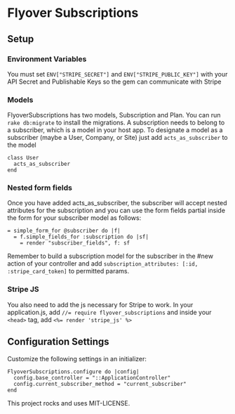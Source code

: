 # Flyover Subscriptions

## Setup

### Environment Variables
You must set `ENV["STRIPE_SECRET"]` and `ENV["STRIPE_PUBLIC_KEY"]` with your API Secret and Publishable Keys so the gem can communicate with Stripe

### Models
FlyoverSubscriptions has two models, Subscription and Plan. You can run `rake db:migrate` to install the migrations. A subscription needs to belong to a subscriber, which is a model in your host app. To designate a model as a subscriber (maybe a User, Company, or Site) just add `acts_as_subscriber` to the model

```
class User
  acts_as_subscriber
end
```

### Nested form fields
Once you have added acts_as_subscriber, the subscriber will accept nested attributes for the subscription and you can use the form fields partial inside the form for your subscriber model as follows: 

```
= simple_form_for @subscriber do |f|
  = f.simple_fields_for :subscription do |sf|
    = render "subscriber_fields", f: sf
```

Remember to build a subscription model for the subscriber in the #new action of your controller and add `subscription_attributes: [:id, :stripe_card_token]` to permitted params.

### Stripe JS
You also need to add the js necessary for Stripe to work. In your application.js, add `//= require flyover_subscriptions` and inside your `<head>` tag, add `<%= render 'stripe_js' %>`

## Configuration Settings
Customize the following settings in an initializer:

```
FlyoverSubscriptions.configure do |config|
  config.base_controller = "::ApplicationController"
  config.current_subscriber_method = "current_subscriber"
end
```

This project rocks and uses MIT-LICENSE.
